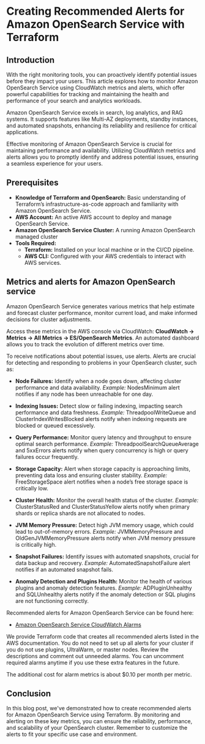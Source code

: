 # Creating Recommended Alerts for Amazon OpenSearch Service with Terraform



## Introduction

With the right monitoring tools, you can proactively identify potential issues before they impact your users. This article explores how to monitor Amazon OpenSearch Service using CloudWatch metrics and alerts, which offer powerful capabilities for tracking and maintaining the health and performance of your search and analytics workloads.

Amazon OpenSearch Service excels in search, log analytics, and RAG systems. It supports features like Multi-AZ deployments, standby instances, and automated snapshots, enhancing its reliability and resilience for critical applications.

Effective monitoring of Amazon OpenSearch Service is crucial for maintaining performance and availability. Utilizing CloudWatch metrics and alerts allows you to promptly identify and address potential issues, ensuring a seamless experience for your users.

## Prerequisites

- **Knowledge of Terraform and OpenSearch:** Basic understanding of Terraform’s infrastructure-as-code approach and familiarity with Amazon OpenSearch Service.
- **AWS Account:** An active AWS account to deploy and manage OpenSearch Service.
- **Amazon OpenSearch Service Cluster:** A running Amazon OpenSearch managed cluster
- **Tools Required:**
  - **Terraform:** Installed on your local machine or in the CI/CD pipeline.
  - **AWS CLI:** Configured with your AWS credentials to interact with AWS services.

## **Metrics and alerts for Amazon OpenSearch service**

Amazon OpenSearch Service generates various metrics that help estimate and forecast cluster performance, monitor current load, and make informed decisions for cluster adjustments.

Access these metrics in the AWS console via CloudWatch: **CloudWatch -> Metrics -> All Metrics -> ES/OpenSearch Metrics**. An automated dashboard allows you to track the evolution of different metrics over time.

To receive notifications about potential issues, use alerts. Alerts are crucial for detecting and responding to problems in your OpenSearch cluster, such as:

- **Node Failures:** Identify when a node goes down, affecting cluster performance and data availability.
  *Example:* NodesMinimum alert notifies if any node has been unreachable for one day.
- **Indexing Issues:** Detect slow or failing indexing, impacting search performance and data freshness.
  *Example:* ThreadpoolWriteQueue and ClusterIndexWritesBlocked alerts notify when indexing requests are blocked or queued excessively.

- **Query Performance:** Monitor query latency and throughput to ensure optimal search performance.
  *Example:* ThreadpoolSearchQueueAverage and 5xxErrors alerts notify when query concurrency is high or query failures occur frequently.

- **Storage Capacity:** Alert when storage capacity is approaching limits, preventing data loss and ensuring cluster stability.
  *Example:* FreeStorageSpace alert notifies when a node’s free storage space is critically low.

- **Cluster Health:** Monitor the overall health status of the cluster.
  *Example:* ClusterStatusRed and ClusterStatusYellow alerts notify when primary shards or replica shards are not allocated to nodes.

- **JVM Memory Pressure:** Detect high JVM memory usage, which could lead to out-of-memory errors.
  *Example:* JVMMemoryPressure and OldGenJVMMemoryPressure alerts notify when JVM memory pressure is critically high.

- **Snapshot Failures:** Identify issues with automated snapshots, crucial for data backup and recovery.
  *Example:* AutomatedSnapshotFailure alert notifies if an automated snapshot fails.

- **Anomaly Detection and Plugins Health:** Monitor the health of various plugins and anomaly detection features.
  *Example:* ADPluginUnhealthy and SQLUnhealthy alerts notify if the anomaly detection or SQL plugins are not functioning correctly.

Recommended alerts for Amazon OpenSearch Service can be found here:

- [Amazon OpenSearch Service CloudWatch Alarms](https://docs.aws.amazon.com/opensearch-service/latest/developerguide/cloudwatch-alarms.html)

We provide Terraform code that creates all recommended alerts listed in the AWS documentation. You do not need to set up all alerts for your cluster if you do not use plugins, UltraWarm, or master nodes. Review the descriptions and comment out unneeded alarms. You can uncomment required alarms anytime if you use these extra features in the future.

The additional cost for alarm metrics is about $0.10 per month per metric.

## **Conclusion**

In this blog post, we've demonstrated how to create recommended alerts for Amazon OpenSearch Service using Terraform. By monitoring and alerting on these key metrics, you can ensure the reliability, performance, and scalability of your OpenSearch cluster. Remember to customize the alerts to fit your specific use case and environment.
